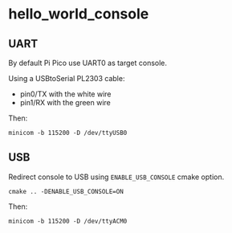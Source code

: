 # hello_world_console

## UART

By default Pi Pico use UART0 as target console.

Using a USBtoSerial PL2303 cable:

* pin0/TX with the white wire
* pin1/RX with the green wire

Then:

```
minicom -b 115200 -D /dev/ttyUSB0
```

## USB

Redirect console to USB using ```ENABLE_USB_CONSOLE``` cmake option.

```
cmake .. -DENABLE_USB_CONSOLE=ON
```

Then:

```
minicom -b 115200 -D /dev/ttyACM0
```
